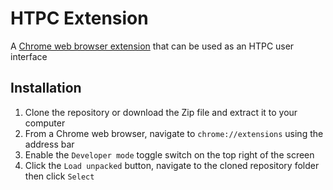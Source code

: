 # HTPC Extension

A [Chrome web browser extension](https://developer.chrome.com/docs/extensions/) that can be used as an HTPC user interface

## Installation

1. Clone the repository or download the Zip file and extract it to your computer
2. From a Chrome web browser, navigate to `chrome://extensions` using the address bar
3. Enable the `Developer mode` toggle switch on the top right of the screen
4. Click the `Load unpacked` button, navigate to the cloned repository folder then click `Select`
